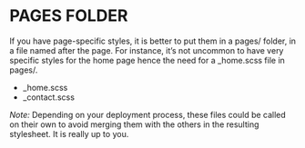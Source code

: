 # PAGES FOLDER

If you have page-specific styles, it is better to put them in a pages/ folder, in a file named after the page. For instance, it’s not uncommon to have very specific styles for the home page hence the need for a _home.scss file in pages/.

- _home.scss
- _contact.scss

*Note:* Depending on your deployment process, these files could be called on their own to avoid merging them with the others in the resulting stylesheet. It is really up to you.